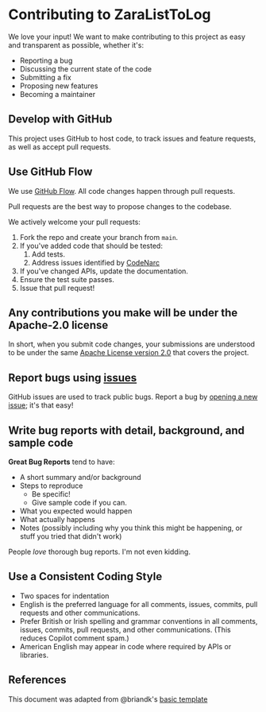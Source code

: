 # Contributing to ZaraListToLog

We love your input! We want to make contributing to this project as easy and
transparent as possible, whether it's:

- Reporting a bug
- Discussing the current state of the code
- Submitting a fix
- Proposing new features
- Becoming a maintainer

## Develop with GitHub

This project uses GitHub to host code, to track issues and feature requests, as
well as accept pull requests.

## Use GitHub Flow

We use [GitHub Flow]. All code changes happen through pull requests.

Pull requests are the best way to propose changes to the codebase.

We actively welcome your pull requests:

1. Fork the repo and create your branch from `main`.
2. If you've added code that should be tested:
   1. Add tests.
   2. Address issues identified by [CodeNarc]
3. If you've changed APIs, update the documentation.
4. Ensure the test suite passes.
5. Issue that pull request!

## Any contributions you make will be under the Apache-2.0 license

In short, when you submit code changes, your submissions are understood to be
under the same [Apache License version 2.0] that covers the project.

## Report bugs using [issues]

GitHub issues are used to track public bugs. Report a bug by
[opening a new issue]; it's that easy!

## Write bug reports with detail, background, and sample code

**Great Bug Reports** tend to have:

- A short summary and/or background
- Steps to reproduce
  - Be specific!
  - Give sample code if you can.
- What you expected would happen
- What actually happens
- Notes (possibly including why you think this might be happening, or stuff you
  tried that didn't work)

People *love* thorough bug reports. I'm not even kidding.

## Use a Consistent Coding Style

- Two spaces for indentation
- English is the preferred language for all comments, issues, commits, pull
  requests and other communications.
- Prefer British or Irish spelling and grammar conventions in all comments, issues,
  commits, pull requests, and other communications. (This reduces Copilot
  comment spam.)
- American English may appear in code where required by APIs or libraries.

## References

This document was adapted from @briandk's [basic template]

[issues]: https://github.com/TerryEbdon/ZaraListToLog/issues
[opening a new issue]: https://github.com/TerryEbdon/ZaraListToLog/issues
[basic template]: https://gist.github.com/briandk/3d2e8b3ec8daf5a27a62
[Apache License version 2.0]: https://www.apache.org/licenses/LICENSE-2.0
[CodeNarc]: https://codenarc.org/
[GitHub Flow]: https://docs.github.com/en/get-started/using-github/github-flow

